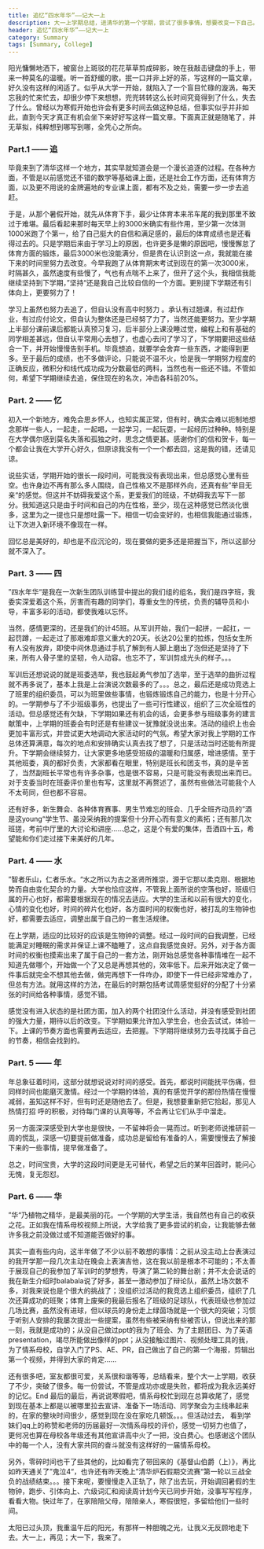 ```yaml
---
title: 追忆“四水年华”——记大一上
description: 大一上学期总结，进清华的第一个学期，尝试了很多事情，想要改变一下自己。只是写法上看起来受高考作文影响很深...现在看起来有些奇怪了，但也不失为曾经一段鲜明的烙印。
header: 追忆“四水年华”——记大一上
category: Summary
tags: [Summary, College]
---
```


阳光慵懒地洒下，被窗台上斑驳的花花草草剪成碎影，映在我敲击键盘的手上，带来一种莫名的温暖。听一首舒缓的歌，抿一口并非上好的茶，写这样的一篇文章，好久没有这样的闲适了。似乎从大学一开始，就陷入了一个盲目忙碌的漩涡，每天忘我的忙来忙去，却很少停下来想想，兜兜转转这么长时间究竟得到了什么，失去了什么。曾经以为寒假开始也许会有更多时间去做这种总结，但事实似乎并非如此，直到今天才真正有机会坐下来好好写这样一篇文章。下面真正就是随笔了，并无草拟，纯粹想到哪写到哪，全凭心之所向。

### Part.1 —— 追

毕竟来到了清华这样一个地方，其实早就知道会是一个漫长追逐的过程。在各种方面，不管是以前感觉还不错的数学等基础课上面，还是社会工作方面，还有体育方面，以及更不用说的金牌遍地的专业课上面，都有不及之处，需要一步一步去追赶。

于是，从那个暑假开始，就先从体育下手，最少让体育本来吊车尾的我到那里不致过于难堪。最后看起来那时每天早上的3000米确实有些作用，至少第一次体测1000米跑了个第一，给了自己挺大的自信和满足感的，最后的体育成绩也是还看得过去的。只是学期后来由于学习上的原因，也许更多是懒的原因吧，慢慢懈怠了体育方面的锻炼，最后3000米也没能满分，但是贵在认识到这一点，我就能在接下来的时间里努力去改变。今早我跑了从体育期末考试到现在的第一次3000米，时隔甚久，虽然速度有些慢了，气也有点喘不上来了，但开了这个头，我相信我能继续坚持到下学期，”坚持“还是我自己比较自信的一个方面。更别提下学期还有引体向上，更要努力了！

学习上虽然也努力去追了，但自认没有高中时努力 。承认有过翘课，有过赶作业，有过应付论文，但自认为整体还是已经努了力了，当然还能更努力。至少学期上半部分课前课后都能认真预习复习，后半部分上课没睡过觉，编程上和有基础的同学相差甚远，但自认平常用心去想了，也虚心去问了学习了，下学期要把这些结合一下，并开始慢慢告别手机。毕竟想追，就要学会舍弃一些东西，才能得到更多。至于最后的成绩，也不多做评论，只能说不温不火，恰是我一学期努力程度的正确反应，微积分和线代成功成为分数最低的两科，当然也有一些还不错。不管如何，希望下学期继续去追，保住现在的名次，冲击各科前20%。 

### Part. 2 —— 忆        

初入一个新地方，难免会思乡怀人，也知实属正常，但有时，确实会难以扼制地想念那样一些人，一起走，一起唱，一起学习，一起玩耍，一起经历过种种。特别是在大学偶尔感到莫名失落和孤独之时，思念之情更甚。感谢你们的信和贺卡，每一个都会让我在大学开心好久，但原谅我没有一个一个都去回，这是我的错，还请见谅。

说些实话，学期开始的很长一段时间，可能我没有表现出来，但总感觉心里有些空。也许身边不再有那么多人围绕，自己性格又不是那样外向，还真有些”举目无亲“的感觉。但这并不妨碍我爱这个系，更爱我们的班级，不妨碍我去写下一部分。我知道这只是由于时间和自己的内在性格，至少，现在这种感觉已然淡化很多，这里为之一提也只是想吐露一下。相信一切会变好的，也相信我能通过锻炼，让下次进入新环境不像现在一样。

回忆总是美好的，却也是不应沉沦的，现在要做的更多还是把握当下，所以这部分就不深入了。

### Part. 3 —— 四        

”四水年华“是我在一次新生团队训练营中提出的我们组的组名，我们是四字班，我委实深爱着这个系，厉害而有趣的同学们，尊重女生的传统，负责的辅导员和小导，丰富多彩的活动，都使我难以忘怀。

当然，感情更深的，还是我们的计45班。从军训开始，我们一起拼，一起扛，一起罚蹲，一起走过了那艰难却意义重大的20天。长达20公里的拉练，包括女生所有人没有放弃，即使中间休息通过手机了解到有人脚上磨出了泡但还是坚持了下来，所有人骨子里的坚韧，令人动容。也忘不了，军训剪成光头的样子。。。

军训后还想说说的就是班委选举，我也鼓起勇气参加了选举，至于选举的曲折过程就不再多说了，基本上我是上台演说次数最多的了。。。总之，最后还是成功竞选上了班里的组织委员，可以为班里做些事情，也锻炼锻炼自己的能力，也是十分开心的。一学期参与了不少班级事务，也提出了一些可行性建议，组织了三次全班性的活动。但总感觉还有欠缺，下学期如果还有机会的话，会更多参与班级事务的建言献策中，上学期的班委会有时还是有些建议一犹豫就没说出来。活动的组织上也会更加丰富形式，并尝试更大地调动大家活动时的气氛。希望大家对我上学期的工作总体还算满意，每次的地点和安排确实认真去找了想了，只是活动当时还能有所提升。下学期会继续努力，让大家更多地感受班级的温暖和归属感，增进感情。至于其他班委，真的都好负责，大家都看在眼里，特别是班长和团支书，真的是辛苦了，当然副班长平常也有许多杂事，也是很不容易，只是可能没有表现出来而已。对于支委当时在班委评价里也有写，这里就不再赘述了，虽然有些做法可能我个人不太苟同，但也都不容易。

还有好多，新生舞会、各种体育赛事、男生节难忘的班会、几乎全班齐动员的”酒是这young“学生节、虽没采纳我的提案但十分开心而有意义的素拓；还有那几次班搓，考前中厅里的大讨论和讲座......总之，这是个有爱的集体，吾酒四十五，希望能和你们走过接下来美好的几年。

### Part. 4 —— 水       

”智者乐山，仁者乐水。“水之所以为古之圣贤所推崇，源于它那以柔克刚、根据地势而自由变化契合的力量。大学也恰应这样，不管我上面所说的空落也好，班级归属的开心也好，都需要根据现在的情况去适应。大学的生活和以前有很大的变化，心情的变化也好，时间的碎片化也好，各方面时间的权衡也好，被打乱的生物钟也好，都需要去适应，调整出属于自己的一套生活规律。

在上学期，适应的比较好的应该是生物钟的调整。经过一段时间的自我调整，已经能满足对睡眠的需求并保证上课不瞌睡了，这点自我感觉良好。另外，对于各方面时间的权衡也摸索出来了属于自己的一套方法，刚开始总感觉各种事情堆在一起不知道先做哪个，开始做一个了又总是再想其他的，效率低下。后来开始决定了做一件事后就完全不想其他去做，做完再想下一件咋办，即使下一件已经非常难办了，但总有方法。就用这样的方法，在最后的时期包括考试周感觉挺好的分配了十分紧张的时间给各种事情，感觉不错。

感觉没有进入状态的是社团方面，加入的两个社团没什么活动，并没有感受到社团的强大力量，期待以后的改变。下学期如果允许加入学生会，也会去试试，体验一下。上课的节奏方面也需要再去适应，去把握。下学期将继续努力去寻找属于自己的节奏，相信会找到的。

### Part. 5 —— 年       

年总象征着时间，这部分就想说说对时间的感受。首先，都说时间能抚平伤痛，但同样时间也能磨灭激情。经过一个学期的体验，真的有感觉开学的那份热情在慢慢减弱，虽知这样不好，但有时还是随他去了。但是，我想要重新把它拾起，那见人热情打招 呼的积极，对待每门课的认真等等，不会再让它们从手中溜走。

另一方面深深感受到大学也是很快，一不留神将会一晃而过。听到老师说推研前一周的慌乱，深感一切要提前做准备，成功总是留给有准备的人，需要慢慢去了解接下来的一些事情，提早做准备了。

总之，时间宝贵，大学的这段时间更是无可替代，希望之后的某年回首时，能问心无愧，复无怨怼。

### Part. 6 —— 华        

”华“乃植物之精华，是最美丽的花。一个学期的大学生活，我自然也有自己的收获之花。正如我在情系母校视频上所说，大学给我了更多尝试的机会，让我能够去做许多我之前没做过或不知道能否做好的事。

其实一直有些内向，这半年做了不少以前不敢想的事情：之前从没主动上台表演过的我开学那一段几次主动在晚会上表演吉他，这在我以前是根本不可能的；不太善于展现自己的我参加了军训时的梦想秀，导演了第二轮的舞台剧；并不太会说话的我在新生介绍时balabala说了好多，甚至一激动参加了辩论队，虽然上场次数不多，对我来说也是个很大的挑战了；没组织过活动的我竞选上组织委员，组织了几次还算成功的班聚；体育上废柴的我最后报名了班级的足球队，代表班级也参加过几场比赛，虽然没有进球，但以球员的身份走上绿茵场就是一个很大的突破；习惯于听别人安排的我屡次提出一些提案，虽然有些被采纳有些被否认，但说出来的那一刻，我就是成功的；从没自己做过ppt的我为了班会、为了主题团日、为了英语presentation，竭尽所能做出像样的ppt；从没接触过图片、视频处理工具的我，为了情系母校，自学入门了PS、AE、PR，自己做出了自己的第一个海报，剪辑出第一个视频，并得到大家的肯定......

还有很多吧，室友都很可爱，关系很和谐等等，总结看来，整个大一上学期，收获了不少，突破了很多。每一份尝试，不管是成功亦或是失败，都将成为我永远美好的记忆。End       最后的最后，再说说寒假吧，情系母校忙到现在总算收尾了，感觉到现在基本上都是以被哪里拉去宣讲、准备下一场活动、同学聚会为主线串起来的，在家的整块时间很少，感觉到现在没在家吃几顿饭。。。但活动过去， 看到学妹们qq上的称赞和老师的历届最好一次情系母校的评价，感觉一切努力也值了，更何况也算在母校各年级还有其他宣讲高中火了一把，没白费心。也感谢这个团队中的每一个人，没有大家共同的奋斗就没有这样好的一届情系母校。

另外，零碎时间也干了些其他的，比如看完了带回来的《基督山伯爵（上）》，再比如昨天通关了”鬼泣4“，也许还有昨天晚上”清华炉石假期交流赛“第一轮以三战全负的战绩结束。。。接下来呢，要慢慢走入正轨了，除了出去玩，开始调回暑假的生物钟，跑步、引体向上、六级词汇和阅读周计划今天已同步开始，没事写写程序，看看大物。快过年了，在家陪陪父母，陪陪亲人，寒假很短，多留给他们一些时间。

太阳已过头顶，我重温午后的阳光，有那样一种胆魄之光，让我义无反顾地走下去。大一上，再见；大一下，我来了。